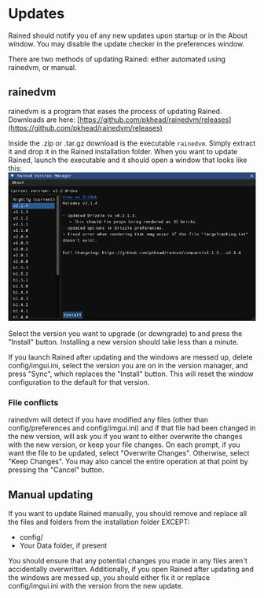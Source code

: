 # Updates
Rained should notify you of any new updates upon startup or in the About window. You may disable the update checker in the preferences window.

There are two methods of updating Rained: either automated using rainedvm, or manual.

## rainedvm
rainedvm is a program that eases the process of updating Rained. Downloads are here:
[https://github.com/pkhead/rainedvm/releases](https://github.com/pkhead/rainedvm/releases)

Inside the .zip or .tar.gz download is the executable `rainedvm`. Simply extract it and drop it in the Rained installation folder. When you want to update Rained, launch the executable and it should open a window that looks like this:
![rainedvm](img/rainedvm.png)

Select the version you want to upgrade (or downgrade) to and press the "Install" button. Installing a new version should take less than a minute.

If you launch Rained after updating and the windows are messed up, delete config/imgui.ini, select the version you are on in the version manager, and press "Sync", which replaces the "Install" button. This will reset the window configuration to the default for that version.

### File conflicts
rainedvm will detect if you have modified any files (other than config/preferences and config/imgui.ini) and if that file had been changed in the new version, will ask you if you want to either overwrite the changes with the new version, or keep your file changes. On each prompt, if you want the file to be updated, select "Overwrite Changes". Otherwise, select "Keep Changes". You may also cancel the entire operation at that point by pressing the "Cancel" button.

## Manual updating
If you want to update Rained manually, you should remove and replace all the files and folders from the installation folder EXCEPT:

- config/
- Your Data folder, if present

You should ensure that any potential changes you made in any files aren't accidentally overwritten. Additionally, if you open Rained after updating and the windows are messed up, you should either fix it or replace config/imgui.ini with the version from the new update.
